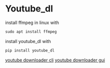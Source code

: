 # Youtube_dl

install ffmpeg in linux with

```cmd
sudo apt install ffmpeg
```

install youtube_dl with

```python
pip install youtube_dl
```

[youtube downloader cli](./youtube_downloader.py)
[youtube downloader gui](./youtube_downloader_gui.py)
